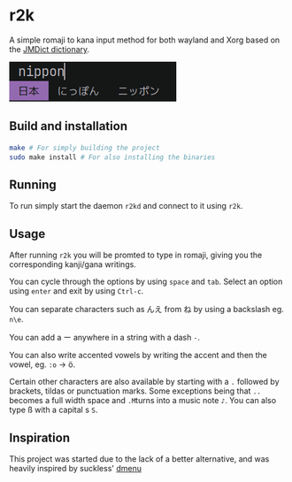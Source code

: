# r2k

A simple romaji to kana input method for both wayland and Xorg based on the [JMDict dictionary](http://jmdict.org/).

![r2k](https://github.com/gitRaiku/r2k/blob/master/r2k.png?raw=true)

## Build and installation

```sh
make # For simply building the project
sudo make install # For also installing the binaries
```

## Running

To run simply start the daemon ``r2kd`` and connect to it using ``r2k``.

## Usage

After running ``r2k`` you will be promted to type in romaji, giving you the corresponding kanji/gana writings.

You can cycle through the options by using ``space`` and ``tab``. Select an option using ``enter`` and exit by using ``Ctrl-c``.

You can separate characters such as んえ from ね by using a backslash eg. ``n\e``.

You can add a ー anywhere in a string with a dash ``-``.

You can also write accented vowels by writing the accent and then the vowel, eg. ``:o`` -> ö.

Certain other characters are also available by starting with a ``.`` followed by brackets, tildas or punctuation marks. Some exceptions being that ``..`` becomes a full width space and ``.M``turns into a music note ``♪``. You can also type ß with a capital s ``S``.

## Inspiration

This project was started due to the lack of a better alternative, and was heavily inspired by suckless' [dmenu](https://tools.suckless.org/dmenu/)
